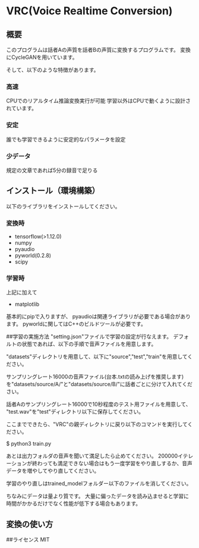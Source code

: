 # VRC(Voice Realtime Conversion)
## 概要
 このプログラムは話者Aの声質を話者Bの声質に変換するプログラムです。
変換にCycleGANを用いています。
 

 そして、以下のような特徴があります。

### 高速
CPUでのリアルタイム推論変換実行が可能
学習以外はCPUで動くように設計されています。 
### 安定
誰でも学習できるように安定的なパラメータを設定

### 少データ
規定の文章であれば5分の録音で足りる

## インストール（環境構築）
以下のライブラリをインストールしてください。

### 変換時
- tensorflow(>1.12.0)
- numpy
- pyaudio
- pyworld(0.2.8)
- scipy

### 学習時
上記に加えて
- matplotlib

基本的にpipで入りますが、
pyaudioは関連ライブラリが必要である場合があります。
pyworldに関してはC++のビルドツールが必要です。


##学習の実施方法
"setting.json"ファイルで学習の設定が行なえます。
デフォルトの状態であれば、以下の手順で音声ファイルを用意します。

"datasets"ディレクトリを用意して、以下に"source","test","train"を用意してください。

サンプリングレート16000の音声ファイル(台本.txtの読み上げを推奨します)
を"datasets/source/A/"と"datasets/source/B/"に話者ごとに分けて入れてください。

話者Aのサンプリングレート16000で10秒程度のテスト用ファイルを用意して、
"test.wav"を"test"ディレクトリ以下に保存してください。

ここまでできたら、"VRC"の親ディレクトリに戻り以下のコマンドを実行してください。

$ python3 train.py

あとは出力フォルダの音声を聞いて満足したら止めてください。
200000イテレーションが終わっても満足できない場合はもう一度学習をやり直しするか、音声データを増やしてやり直してください。

学習のやり直しはtrained_modelフォルダー以下のファイルを消してください。

ちなみにデータは量より質です。
大量に偏ったデータを読み込ませると学習に時間がかかるだけでなく性能が低下する場合もあります。

## 変換の使い方



##ライセンス
MIT
